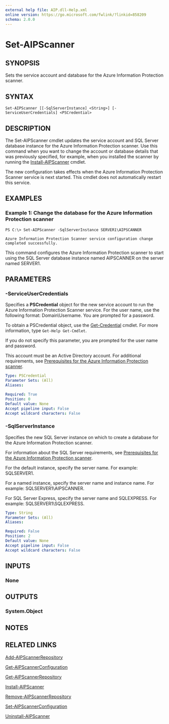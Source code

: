 ```yaml
---
external help file: AIP.dll-Help.xml
online version: https://go.microsoft.com/fwlink/?linkid=858209
schema: 2.0.0
---
```


# Set-AIPScanner

## SYNOPSIS
Sets the service account and database for the Azure Information Protection scanner.

## SYNTAX

```
Set-AIPScanner [[-SqlServerInstance] <String>] [-ServiceUserCredentials] <PSCredential>
```

## DESCRIPTION
The Set-AIPScanner cmdlet updates the service account and SQL Server database instance for the Azure Information Protection scanner. Use this command when you want to change the account or database details that was previously specified, for example, when you installed the scanner by running the [Install-AIPScanner](./Install-AIPScanner.md) cmdlet.

The new configuration takes effects when the Azure Information Protection Scanner service is next started. This cmdlet does not automatically restart this service.


## EXAMPLES

### Example 1: Change the database for the Azure Information Protection scanner
```
PS C:\> Set-AIPScanner -SqlServerInstance SERVER1\AIPSCANNER

Azure Information Protection Scanner service configuration change completed successfully.
```

This command configures the Azure Information Protection scanner to start using the SQL Server database instance named AIPSCANNER on the server named SERVER1. 

## PARAMETERS

### -ServiceUserCredentials
Specifies a **PSCredential** object for the new service account to run the Azure Information Protection Scanner service. For the user name, use the following format: Domain\Username. You are prompted for a password. 

To obtain a PSCredential object, use the [Get-Credential](https://docs.microsoft.com/en-us/powershell/module/microsoft.powershell.security/get-credential) cmdlet. For more information, type `Get-Help Get-Cmdlet`. 

If you do not specify this parameter, you are prompted for the user name and password.

This account must be an Active Directory account. For additional requirements, see [Prerequisites for the Azure Information Protection scanner](https://docs.microsoft.com/information-protection/deploy-use/deploy-aip-scannerpPrerequisites-for-the-azure-information-protection-scanner).


```yaml
Type: PSCredential
Parameter Sets: (All)
Aliases: 

Required: True
Position: 0
Default value: None
Accept pipeline input: False
Accept wildcard characters: False
```

### -SqlServerInstance
Specifies the new SQL Server instance on which to create a database for the Azure Information Protection scanner. 

For information about the SQL Server requirements, see [Prerequisites for the Azure Information Protection scanner](https://docs.microsoft.com/information-protection/deploy-use/deploy-aip-scannerpPrerequisites-for-the-azure-information-protection-canner).

For the default instance, specify the server name. For example: SQLSERVER1. 

For a named instance, specify the server name and instance name. For example: SQLSERVER1\AIPSCANNER. 

For SQL Server Express, specify the server name and SQLEXPRESS. For example: SQLSERVER1\SQLEXPRESS.

```yaml
Type: String
Parameter Sets: (All)
Aliases: 

Required: False
Position: 2
Default value: None
Accept pipeline input: False
Accept wildcard characters: False
```

## INPUTS

### None


## OUTPUTS

### System.Object

## NOTES

## RELATED LINKS

[Add-AIPScannerRepository](./Add-AIPScannerRepository.md)

[Get-AIPScannerConfiguration](./Get-AIPScannerConfiguration.md)

[Get-AIPScannerRepository](./Get-AIPScannerRepository.md)

[Install-AIPScanner](./Install-AIPScanner.md)

[Remove-AIPScannerRepository](./Remove-AIPScannerRepository.md)

[Set-AIPScannerConfiguration](./Set-AIPScannerConfiguration.md)

[Uninstall-AIPScanner](./Uninstall-AIPScanner.md)

